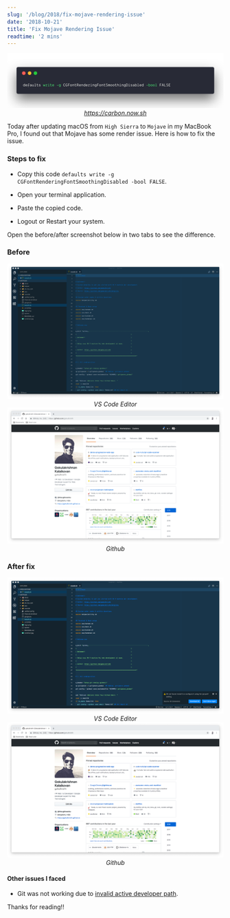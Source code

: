 ```yaml
---
slug: '/blog/2018/fix-mojave-rendering-issue'
date: '2018-10-21'
title: 'Fix Mojave Rendering Issue'
readtime: '2 mins'
---
```


<center>
  <img src="./fix-carbon.png" alt="Fix Mojave rendering issue" />
  <i><a href="https://carbon.now.sh">https://carbon.now.sh</a></i>
</center>

Today after updating macOS from `High Sierra` to `Mojave` in my MacBook Pro, I found out that Mojave has some render issue. Here is how to fix the issue.

### Steps to fix

- Copy this code `defaults write -g CGFontRenderingFontSmoothingDisabled -bool FALSE`.

- Open your terminal application.

- Paste the copied code.

- Logout or Restart your system.

Open the before/after screenshot below in two tabs to see the difference.

### Before

<center>
  <img src="./beforevscode.png" alt="Before fix in VS Code" />
  <i>VS Code Editor</i>
</center>

<center>
  <img src="./beforegithub.png" alt="Before fix in github" />
  <i>Github</i>
</center>

### After fix

<center>
  <img src="./aftervscode.png" alt="After fix in VS Code" />
  <i>VS Code Editor</i>
</center>

<center>
  <img src="./aftergithub.png" alt="After fix in github" />
  <i>Github</i>
</center>

#### Other issues I faced

- Git was not working due to [invalid active developer path](https://apple.stackexchange.com/questions/254380/macos-mojave-invalid-active-developer-path).

Thanks for reading!!
